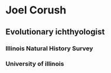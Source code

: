 # Joel Corush

## Evolutionary ichthyologist

### Illinois Natural History Survey 

### University of illinois
